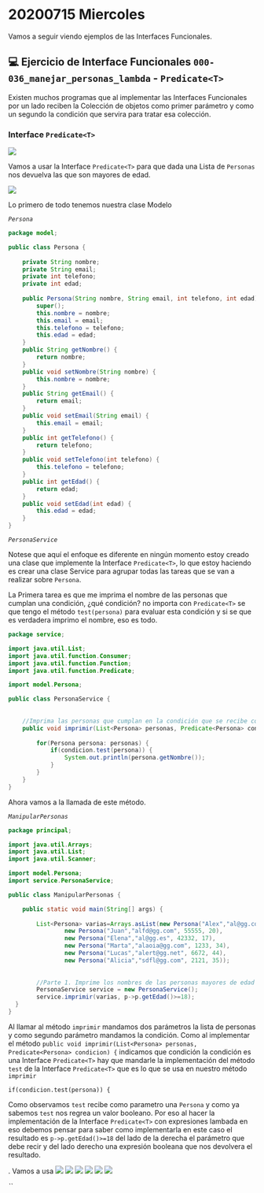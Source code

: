 # 20200715 Miercoles

Vamos a seguir viendo ejemplos de las Interfaces Funcionales.

## :computer: Ejercicio de Interface Funcionales `000-036_manejar_personas_lambda` - `Predicate<T>`

Existen muchos programas que al implementar las Interfaces Funcionales por un lado reciben la Colección de objetos como primer parámetro y como un segundo la condición que servira para tratar esa colección.

### Interface `Predicate<T>`

<img src="images/29-03.png">

Vamos a usar la Interface `Predicate<T>` para que dada una Lista de `Personas` nos devuelva las que son mayores de edad.

<img src="images/20200715-01.png">

Lo primero de todo tenemos nuestra clase Modelo

*`Persona`*

```java
package model;

public class Persona {
	
	private String nombre;
	private String email;
	private int telefono;
	private int edad;
	
	public Persona(String nombre, String email, int telefono, int edad) {
		super();
		this.nombre = nombre;
		this.email = email;
		this.telefono = telefono;
		this.edad = edad;
	}
	public String getNombre() {
		return nombre;
	}
	public void setNombre(String nombre) {
		this.nombre = nombre;
	}
	public String getEmail() {
		return email;
	}
	public void setEmail(String email) {
		this.email = email;
	}
	public int getTelefono() {
		return telefono;
	}
	public void setTelefono(int telefono) {
		this.telefono = telefono;
	}
	public int getEdad() {
		return edad;
	}
	public void setEdad(int edad) {
		this.edad = edad;
	}
}
```

*`PersonaService`*

Notese que aquí el enfoque es diferente en ningún momento estoy creado una clase que implemente la Interface `Predicate<T>`, lo que estoy haciendo es crear una clase Service para agrupar todas las tareas que se van a realizar sobre `Persona`.

La Primera tarea es que me imprima el nombre de las personas que cumplan una condición, ¿qué condición? no importa con `Predicate<T>` se que tengo el método `test(persona)` para evaluar esta condición y si se que es verdadera imprimo el nombre, eso es todo.

```java
package service;

import java.util.List;
import java.util.function.Consumer;
import java.util.function.Function;
import java.util.function.Predicate;

import model.Persona;

public class PersonaService {
	
	
	//Imprima las personas que cumplan en la condición que se recibe como segudo parámetro
	public void imprimir(List<Persona> personas, Predicate<Persona> condicion) {
		
		for(Persona persona: personas) {
			if(condicion.test(persona)) {
				System.out.println(persona.getNombre());
			}
		}
	}
}  
```

Ahora vamos a la llamada de este método.

*`ManipularPersonas`*

```java
package principal;

import java.util.Arrays;
import java.util.List;
import java.util.Scanner;

import model.Persona;
import service.PersonaService;

public class ManipularPersonas {

	public static void main(String[] args) {
		
		List<Persona> varias=Arrays.asList(new Persona("Alex","al@gg.com", 55555, 16),
				new Persona("Juan","alfd@gg.com", 55555, 20),
				new Persona("Elena","al@gg.es", 42332, 17),
				new Persona("Marta","alaoia@gg.com", 1233, 34),
				new Persona("Lucas","alert@gg.net", 6672, 44),
				new Persona("Alicia","sdfl@gg.com", 2121, 35));
		
		
		//Parte 1. Imprime los nombres de las personas mayores de edad
		PersonaService service = new PersonaService();
		service.imprimir(varias, p->p.getEdad()>=18);
  }
}
```

Al llamar al método `imprimir` mandamos dos parámetros la lista de personas y como segundo parámetro mandamos la condición. 
Como al implementar el método `public void imprimir(List<Persona> personas, Predicate<Persona> condicion) {` indicamos que condición la condición es una 
Interface `Predicate<T>` hay que mandarle la implementación del método `test` de la Interface `Predicate<T>` que es lo que se usa en nuestro método `imprimir`

`if(condicion.test(persona)) {`

Como observamos `test` recibe como parametro una `Persona` y como ya sabemos `test` nos regrea un valor booleano. Por eso al hacer la implementación de la Interface `Predicate<T>` con expresiones lambada en eso debemos pensar para saber como implementarla en este caso el resultado es `p->p.getEdad()>=18` del lado de la derecha el parámetro que debe recir y del lado derecho una expresión booleana que nos devolvera el resultado.

.
Vamos a usa
<img src="images/29-04.png">
<img src="images/29-05.png">
<img src="images/29-06.png">
<img src="images/29-07.png">
<img src="images/29-08.png">
<img src="images/29-09.png">

*``*
```java
```
